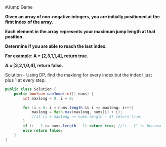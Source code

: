 #Jump Game

**Given an array of non-negative integers, you are initially positioned at the first index of the array.**

**Each element in the array represents your maximum jump length at that position.**

**Determine if you are able to reach the last index.**

**For example:
A = [2,3,1,1,4], return true.**

**A = [3,2,1,0,4], return false.**

Solution - Using DP, find the maxlong for every index but the index i just plus 1 at every step.

```java
public class Solution {
    public boolean canJump(int[] nums) {
        int maxlong = 0, i = 0;
        
        for (i = 0; i < nums.length && i <= maxlong; i++){
            maxlong = Math.max(maxlong, nums[i] + i);
            //if (i + maxlong >= nums.length - 1) return true;
        }
        if (i - 1 >= nums.length - 1) return true; //"i - 1" is because the last step in for loop is "i++"
        else return false;
    }
}
```

